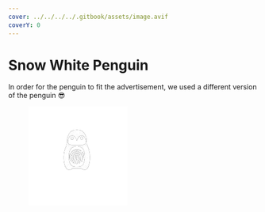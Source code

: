 ```yaml
---
cover: ../../../../.gitbook/assets/image.avif
coverY: 0
---
```


# Snow White Penguin

In order for the penguin to fit the advertisement, we used a different version of the penguin :sunglasses:

<figure><img src="../../../../.gitbook/assets/Snow_PenguinLogo.png" alt=""><figcaption></figcaption></figure>
